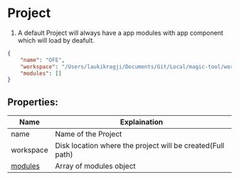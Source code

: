 # Project
1. A default Project will always have a app modules with app component which will load by deafult.

```json
{
    "name": "OFE",
    "workspace": "/Users/laukikragji/Documents/Git/Local/magic-tool/workspace",
    "modules": []
}
```
## Properties:
| Name  | Explaination  |
|---|---|
|  name | Name of the Project  |
|  workspace | Disk location where the project will be created(Full path)  |
|  [modules](documentation/modules.md) | Array of modules object  |